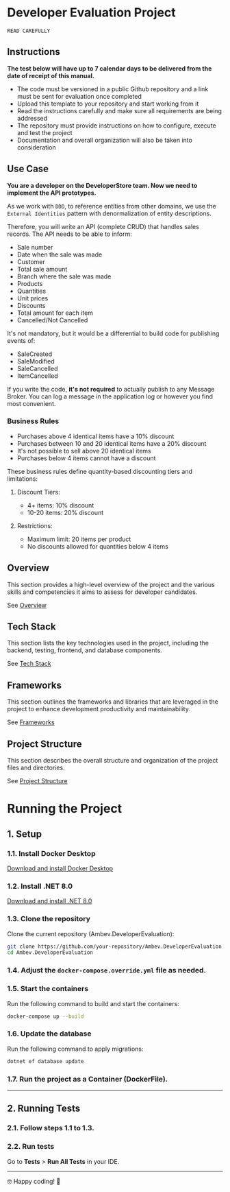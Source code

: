 ﻿# Developer Evaluation Project

`READ CAREFULLY`

## Instructions
**The test below will have up to 7 calendar days to be delivered from the date of receipt of this manual.**

- The code must be versioned in a public Github repository and a link must be sent for evaluation once completed
- Upload this template to your repository and start working from it
- Read the instructions carefully and make sure all requirements are being addressed
- The repository must provide instructions on how to configure, execute and test the project
- Documentation and overall organization will also be taken into consideration

## Use Case
**You are a developer on the DeveloperStore team. Now we need to implement the API prototypes.**

As we work with `DDD`, to reference entities from other domains, we use the `External Identities` pattern with denormalization of entity descriptions.

Therefore, you will write an API (complete CRUD) that handles sales records. The API needs to be able to inform:

* Sale number
* Date when the sale was made
* Customer
* Total sale amount
* Branch where the sale was made
* Products
* Quantities
* Unit prices
* Discounts
* Total amount for each item
* Cancelled/Not Cancelled

It's not mandatory, but it would be a differential to build code for publishing events of:
* SaleCreated
* SaleModified
* SaleCancelled
* ItemCancelled

If you write the code, **it's not required** to actually publish to any Message Broker. You can log a message in the application log or however you find most convenient.

### Business Rules

* Purchases above 4 identical items have a 10% discount
* Purchases between 10 and 20 identical items have a 20% discount
* It's not possible to sell above 20 identical items
* Purchases below 4 items cannot have a discount

These business rules define quantity-based discounting tiers and limitations:

1. Discount Tiers:
   - 4+ items: 10% discount
   - 10-20 items: 20% discount

2. Restrictions:
   - Maximum limit: 20 items per product
   - No discounts allowed for quantities below 4 items

## Overview
This section provides a high-level overview of the project and the various skills and competencies it aims to assess for developer candidates. 

See [Overview](/.doc/overview.md)

## Tech Stack
This section lists the key technologies used in the project, including the backend, testing, frontend, and database components. 

See [Tech Stack](/.doc/tech-stack.md)

## Frameworks
This section outlines the frameworks and libraries that are leveraged in the project to enhance development productivity and maintainability. 

See [Frameworks](/.doc/frameworks.md)

<!-- 
## API Structure
This section includes links to the detailed documentation for the different API resources:
- [API General](./docs/general-api.md)
- [Products API](/.doc/products-api.md)
- [Carts API](/.doc/carts-api.md)
- [Users API](/.doc/users-api.md)
- [Auth API](/.doc/auth-api.md)
-->

## Project Structure
This section describes the overall structure and organization of the project files and directories. 

See [Project Structure](/.doc/project-structure.md)


# Running the Project

## 1. Setup

### 1.1. Install Docker Desktop  
[Download and install Docker Desktop](https://docs.docker.com/desktop/setup/install/windows-install/)

### 1.2. Install .NET 8.0  
[Download and install .NET 8.0](https://dotnet.microsoft.com/en-us/download/dotnet/8.0)

### 1.3. Clone the repository  
Clone the current repository (Ambev.DeveloperEvaluation):
```sh
git clone https://github.com/your-repository/Ambev.DeveloperEvaluation.git
cd Ambev.DeveloperEvaluation
```

### 1.4. Adjust the `docker-compose.override.yml` file as needed.

### 1.5. Start the containers  
Run the following command to build and start the containers:
```sh
docker-compose up --build
```

### 1.6. Update the database  
Run the following command to apply migrations:
```sh
dotnet ef database update
```

### 1.7. Run the project as a Container (DockerFile).

---

## 2. Running Tests

### 2.1. Follow steps **1.1 to 1.3**.

### 2.2. Run tests  
Go to **Tests** > **Run All Tests** in your IDE.

---

🤓 Happy coding! 🚀

